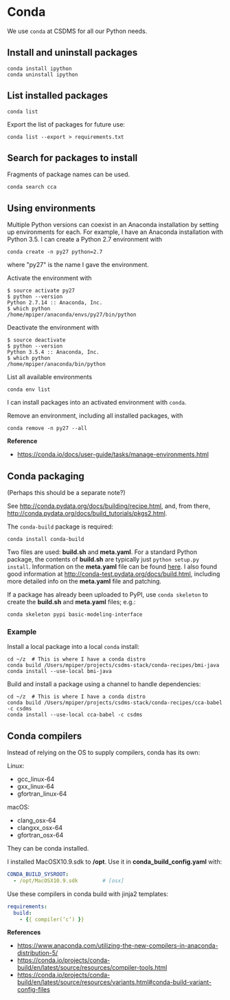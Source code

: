 # Conda

We use `conda` at CSDMS for all our Python needs.

## Install and uninstall packages

    conda install ipython
    conda uninstall ipython


## List installed packages

    conda list

Export the list of packages for future use:

    conda list --export > requirements.txt


## Search for packages to install

Fragments of package names can be used.

    conda search cca

## Using environments

Multiple Python versions can coexist in an Anaconda installation
by setting up environments for each.
For example,
I have an Anaconda installation with Python 3.5.
I can create a Python 2.7 environment with

    conda create -n py27 python=2.7

where "py27" is the name I gave the environment.

Activate the environment with

    $ source activate py27
	$ python --version
	Python 2.7.14 :: Anaconda, Inc.
    $ which python
	/home/mpiper/anaconda/envs/py27/bin/python

Deactivate the environment with

    $ source deactivate
	$ python --version
	Python 3.5.4 :: Anaconda, Inc.
    $ which python
	/home/mpiper/anaconda/bin/python

List all available environments

    conda env list

I can install packages into an activated environment with `conda`.

Remove an environment, including all installed packages, with

    conda remove -n py27 --all

**Reference**

* https://conda.io/docs/user-guide/tasks/manage-environments.html


## Conda packaging

(Perhaps this should be a separate note?)

See http://conda.pydata.org/docs/building/recipe.html,
and, from there,
http://conda.pydata.org/docs/build_tutorials/pkgs2.html.

The `conda-build` package is required:

    conda install conda-build

Two files are used: **build.sh** and **meta.yaml**.
For a standard Python package,
the contents of **build.sh** are typically just
`python setup.py install`.
Information on the **meta.yaml** file
can be found [here](http://conda.pydata.org/docs/building/meta-yaml.html).
I also found good information at
http://conda-test.pydata.org/docs/build.html,
including more detailed info on the **meta.yaml** file
and patching.

If a package has already been uploaded to PyPI,
use `conda skeleton` to create the **build.sh** and **meta.yaml** files;
e.g.:

    conda skeleton pypi basic-modeling-interface


### Example

Install a local package into a local `conda` install:

    cd ~/z  # This is where I have a conda distro
    conda build /Users/mpiper/projects/csdms-stack/conda-recipes/bmi-java
	conda install --use-local bmi-java

Build and install a package using a channel to handle dependencies:

    cd ~/z  # This is where I have a conda distro
    conda build /Users/mpiper/projects/csdms-stack/conda-recipes/cca-babel -c csdms
	conda install --use-local cca-babel -c csdms

## Conda compilers

Instead of relying on the OS to supply compilers,
conda has its own:

Linux:

* gcc_linux-64
* gxx_linux-64
* gfortran_linux-64

macOS:

* clang_osx-64
* clangxx_osx-64
* gfortran_osx-64

They can be conda installed.

I installed MacOSX10.9.sdk to **/opt**.
Use it in **conda_build_config.yaml** with:

```yaml
CONDA_BUILD_SYSROOT:
  - /opt/MacOSX10.9.sdk        # [osx]
```

Use these compilers in conda build with jinja2 templates:

```yaml
requirements:
  build:
    - {{ compiler(‘c’) }}
```

**References**

* https://www.anaconda.com/utilizing-the-new-compilers-in-anaconda-distribution-5/
* https://conda.io/projects/conda-build/en/latest/source/resources/compiler-tools.html
* https://conda.io/projects/conda-build/en/latest/source/resources/variants.html#conda-build-variant-config-files
